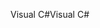 <span data-ttu-id="9072f-101">Visual C#</span><span class="sxs-lookup"><span data-stu-id="9072f-101">Visual C#</span></span>
